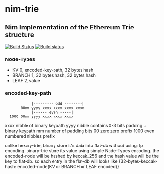 # nim-trie
Nim Implementation of the Ethereum Trie structure
---

[![Build Status][badge-nimtrie-travisci]][nimtrie-travisci]
[![Build status][badge-nimtrie-appveyor]][nimtrie-appveyor]

### Node-Types
* KV
  0, encoded-key-path, 32 bytes hash
* BRANCH
  1, 32 bytes hash, 32 bytes hash
* LEAF
  2, value

### encoded-key-path
```text
            |--------- odd --------|
       00mm yyyy xxxx xxxx xxxx xxxx
            |------ even -----|
  1000 00mm yyyy xxxx xxxx xxxx
```

xxxx nibble of binary keypath
yyyy nibble contains 0-3 bits padding + binary keypath
mm   number of padding bits
00   zero zero prefix
1000 even numbered nibbles prefix

unlike hexary-trie, binary store it's data into flat-db without using rlp encoding.
binary-trie store its value using simple Node-Types encoding.
the encoded-node will be hashed by keccak_256 and the hash value will be the key to flat-db.
so each entry in the flat-db will looks like
{32-bytes-keccak-hash: encoded-node(KV or BRANCH or LEAF encoded)}

[nimtrie-travisci]: https://travis-ci.org/status-im/nim-trie
[nimtrie-appveyor]: https://ci.appveyor.com/project/jarradh/nim-trie
[badge-nimtrie-travisci]: https://travis-ci.org/status-im/nim-trie.svg?branch=master
[badge-nimtrie-appveyor]: https://ci.appveyor.com/api/projects/status/github/jarradh/nim-trie?svg=true

